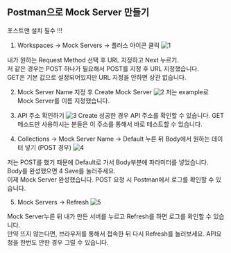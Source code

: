 <h2> Postman으로 Mock Server 만들기 </h2>

포스트맨 설치 필수 !!!

1. Workspaces -> Mock Servers -> 플러스 아이콘 클릭
![1](https://user-images.githubusercontent.com/23256819/193988666-5dfa7102-91ca-4808-9db0-2861a561ec95.png)

내가 원하는 Request Method 선택 후 URL 지정하고 Next 누르기. <br>
저 같은 경우는 POST 하나가 필요해서 POST를 지정 후 URL 지정했습니다.<br>
GET은 기본 값으로 설정되어있지만 URL 지정을 안하면 상관 없습니다.

2. Mock Server Name 지정 후 Create Mock Server
![2](https://user-images.githubusercontent.com/23256819/193988974-2231758b-2faf-4a62-ac23-78cfe0a83af6.png)
저는 example로 Mock Server를 이름 지정했습니다.

3. API 주소 확인하기
![3](https://user-images.githubusercontent.com/23256819/193989592-eec4d731-1d6d-4181-8e42-579e8ff67a5a.png)
Create 성공한 경우 API 주소를 확인할 수 있습니다. GET 메소드만 사용하시는 분들은 이 주소를 통해서 바로 테스트할 수 있습니다.

4. Collections -> Mock Server Name -> Default 누른 뒤 Body에서 원하는 데이터 넣기 (POST 경우)
![4](https://user-images.githubusercontent.com/23256819/193989842-9c3f6d2c-5aef-4eeb-8b7c-464645f14a82.png)

저는 POST를 했기 때문에 Default로 가서 Body부분에 파라미터를 넣었습니다. <br>
Body를 완성했으면 4 Save를 눌러주세요. <br>
이제 Mock Server 완성했습니다. POST 요청 시 Postman에서 로그를 확인할 수 있습니다.

5. Mock Servers -> Refresh
![5](https://user-images.githubusercontent.com/23256819/193990325-15d5a1df-86b3-479e-ae8c-05192a92fc34.png)

Mock Server누른 뒤 내가 만든 서버를 누르고 Refresh를 하면 로그를 확인할 수 있습니다.<br>
만약 뜨지 않는다면, 브라우저를 통해서 접속한 뒤 다시 Refresh를 눌러보세요. API요청을 한번도 안한 경우 그럴 수 있습니다.
